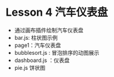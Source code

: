 # Lesson 4 汽车仪表盘
- 通过画布插件绘制汽车仪表盘
- bar.js: 柱状图示例
- page1：汽车仪表盘
- bubblesort.js : 冒泡排序的动图展示
- dashboard.js ：仪表盘
- pie.js 饼状图
